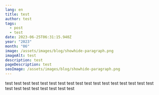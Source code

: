 ```yaml
---
lang: en
title: test
author: test
tags:
  - post
  - test
date: 2023-06-25T06:31:15.940Z
year: "2023"
month: "06"
image: /assets/images/blog/showhide-paragraph.png
imageAlt: test
description: test
pageDescription: test
seoImage: /assets/images/blog/showhide-paragraph.png
---
```

test test test test test test test test test test test test test test test test test test test test test test test test test